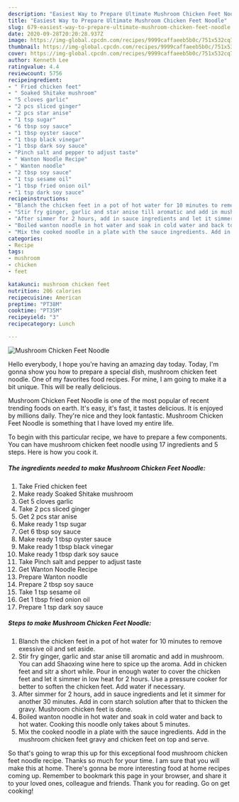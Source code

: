 ```yaml
---
description: "Easiest Way to Prepare Ultimate Mushroom Chicken Feet Noodle"
title: "Easiest Way to Prepare Ultimate Mushroom Chicken Feet Noodle"
slug: 679-easiest-way-to-prepare-ultimate-mushroom-chicken-feet-noodle
date: 2020-09-28T20:20:28.937Z
image: https://img-global.cpcdn.com/recipes/9999caffaeeb5b0c/751x532cq70/mushroom-chicken-feet-noodle-recipe-main-photo.jpg
thumbnail: https://img-global.cpcdn.com/recipes/9999caffaeeb5b0c/751x532cq70/mushroom-chicken-feet-noodle-recipe-main-photo.jpg
cover: https://img-global.cpcdn.com/recipes/9999caffaeeb5b0c/751x532cq70/mushroom-chicken-feet-noodle-recipe-main-photo.jpg
author: Kenneth Lee
ratingvalue: 4.4
reviewcount: 5756
recipeingredient:
- " Fried chicken feet"
- " Soaked Shitake mushroom"
- "5 cloves garlic"
- "2 pcs sliced ginger"
- "2 pcs star anise"
- "1 tsp sugar"
- "6 tbsp soy sauce"
- "1 tbsp oyster sauce"
- "1 tbsp black vinegar"
- "1 tbsp dark soy sauce"
- "Pinch salt and pepper to adjust taste"
- " Wanton Noodle Recipe"
- " Wanton noodle"
- "2 tbsp soy sauce"
- "1 tsp sesame oil"
- "1 tbsp fried onion oil"
- "1 tsp dark soy sauce"
recipeinstructions:
- "Blanch the chicken feet in a pot of hot water for 10 minutes to remove exessive oil and set aside."
- "Stir fry ginger, garlic and star anise till aromatic and add in mushroom. You can add Shaoxing wine here to spice up the aroma. Add in chicken feet and sitr a short while. Pour in enough water to cover the chicken feet and let it simmer in low heat for 2 hours. Use a pressure cooker for better to soften the chicken feet. Add water if necessary."
- "After simmer for 2 hours, add in sauce ingredients and let it simmer for another 30 minutes. Add in corn starch solution after that to thicken the gravy. Mushroom chicken feet is done."
- "Boiled wanton noodle in hot water and soak in cold water and back to hot water. Cooking this noodle only takes about 5 minutes."
- "Mix the cooked noodle in a plate with the sauce ingredients. Add in the mushroom chicken feet gravy and chicken feet on top and serve."
categories:
- Recipe
tags:
- mushroom
- chicken
- feet

katakunci: mushroom chicken feet 
nutrition: 206 calories
recipecuisine: American
preptime: "PT38M"
cooktime: "PT35M"
recipeyield: "3"
recipecategory: Lunch

---
```



![Mushroom Chicken Feet Noodle](https://img-global.cpcdn.com/recipes/9999caffaeeb5b0c/751x532cq70/mushroom-chicken-feet-noodle-recipe-main-photo.jpg)

Hello everybody, I hope you're having an amazing day today. Today, I'm gonna show you how to prepare a special dish, mushroom chicken feet noodle. One of my favorites food recipes. For mine, I am going to make it a bit unique. This will be really delicious.

Mushroom Chicken Feet Noodle is one of the most popular of recent trending foods on earth. It's easy, it's fast, it tastes delicious. It is enjoyed by millions daily. They're nice and they look fantastic. Mushroom Chicken Feet Noodle is something that I have loved my entire life.




To begin with this particular recipe, we have to prepare a few components. You can have mushroom chicken feet noodle using 17 ingredients and 5 steps. Here is how you cook it.

<!--inarticleads1-->

##### The ingredients needed to make Mushroom Chicken Feet Noodle:

1. Take  Fried chicken feet
1. Make ready  Soaked Shitake mushroom
1. Get 5 cloves garlic
1. Take 2 pcs sliced ginger
1. Get 2 pcs star anise
1. Make ready 1 tsp sugar
1. Get 6 tbsp soy sauce
1. Make ready 1 tbsp oyster sauce
1. Make ready 1 tbsp black vinegar
1. Make ready 1 tbsp dark soy sauce
1. Take Pinch salt and pepper to adjust taste
1. Get  Wanton Noodle Recipe
1. Prepare  Wanton noodle
1. Prepare 2 tbsp soy sauce
1. Take 1 tsp sesame oil
1. Get 1 tbsp fried onion oil
1. Prepare 1 tsp dark soy sauce




<!--inarticleads2-->

##### Steps to make Mushroom Chicken Feet Noodle:

1. Blanch the chicken feet in a pot of hot water for 10 minutes to remove exessive oil and set aside.
1. Stir fry ginger, garlic and star anise till aromatic and add in mushroom. You can add Shaoxing wine here to spice up the aroma. Add in chicken feet and sitr a short while. Pour in enough water to cover the chicken feet and let it simmer in low heat for 2 hours. Use a pressure cooker for better to soften the chicken feet. Add water if necessary.
1. After simmer for 2 hours, add in sauce ingredients and let it simmer for another 30 minutes. Add in corn starch solution after that to thicken the gravy. Mushroom chicken feet is done.
1. Boiled wanton noodle in hot water and soak in cold water and back to hot water. Cooking this noodle only takes about 5 minutes.
1. Mix the cooked noodle in a plate with the sauce ingredients. Add in the mushroom chicken feet gravy and chicken feet on top and serve.




So that's going to wrap this up for this exceptional food mushroom chicken feet noodle recipe. Thanks so much for your time. I am sure that you will make this at home. There's gonna be more interesting food at home recipes coming up. Remember to bookmark this page in your browser, and share it to your loved ones, colleague and friends. Thank you for reading. Go on get cooking!
